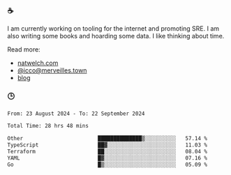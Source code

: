 ### ☕

I am currently working on tooling for the internet and promoting SRE. I am also writing some books and hoarding some data. I like thinking about time. 

Read more:

 - [natwelch.com](https://natwelch.com)
 - [@icco@merveilles.town](https://merveilles.town/@icco)
 - [blog](https://writing.natwelch.com)

### 🕒

<!--START_SECTION:waka-->

```txt
From: 23 August 2024 - To: 22 September 2024

Total Time: 28 hrs 48 mins

Other                        ██████████████▒░░░░░░░░░░   57.14 %
TypeScript                   ██▓░░░░░░░░░░░░░░░░░░░░░░   11.03 %
Terraform                    ██░░░░░░░░░░░░░░░░░░░░░░░   08.04 %
YAML                         █▓░░░░░░░░░░░░░░░░░░░░░░░   07.16 %
Go                           █▒░░░░░░░░░░░░░░░░░░░░░░░   05.09 %
```

<!--END_SECTION:waka-->
